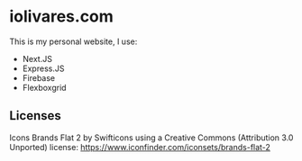 # iolivares.com

This is my personal website, I use:

- Next.JS
- Express.JS
- Firebase
- Flexboxgrid

## Licenses

Icons Brands Flat 2 by Swifticons using a Creative Commons (Attribution 3.0 Unported) license: https://www.iconfinder.com/iconsets/brands-flat-2